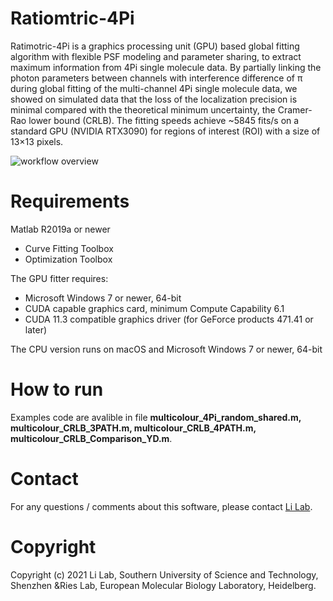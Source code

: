 # Ratiomtric-4Pi
 Ratimotric-4Pi is a graphics processing unit (GPU) based global fitting algorithm with flexible PSF modeling and parameter sharing, to extract maximum information from 4Pi single molecule data. By partially linking the photon parameters between channels with interference difference of π during global fitting of the multi-channel 4Pi single molecule data, we showed on simulated data that the loss of the localization precision is minimal compared with the theoretical minimum uncertainty, the Cramer-Rao lower bound (CRLB). The fitting speeds achieve ~5845 fits/s on a standard GPU (NVIDIA RTX3090) for regions of interest (ROI) with a size of 13×13 pixels.
 
 ![workflow overview](https://user-images.githubusercontent.com/50471267/137846277-c0fe208c-6eff-4f6d-82da-c459f34778cf.jpg)


# Requirements
Matlab R2019a or newer  
  - Curve Fitting Toolbox
  - Optimization Toolbox

The GPU fitter requires:
  
  - Microsoft Windows 7 or newer, 64-bit
  - CUDA capable graphics card, minimum Compute Capability 6.1
  - CUDA 11.3 compatible graphics driver (for GeForce products 471.41 or later)

The CPU version runs on macOS and Microsoft Windows 7 or newer, 64-bit

 # How to run
 Examples code are avalible in file **multicolour_4Pi_random_shared.m, multicolour_CRLB_3PATH.m, multicolour_CRLB_4PATH.m, multicolour_CRLB_Comparison_YD.m**. 
 
# Contact
For any questions / comments about this software, please contact [Li Lab](https://faculty.sustech.edu.cn/liym2019/en/).

# Copyright 
Copyright (c) 2021 Li Lab, Southern University of Science and Technology, Shenzhen &Ries Lab, European Molecular Biology Laboratory, Heidelberg.